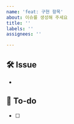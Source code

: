 ```yaml
---
name: 'feat: 구현 항목'
about: 이슈를 생성해 주세요
title: ''
labels: ''
assignees: ''

---
```


## 🛠 Issue

-

## 📝 To-do

- [ ]
